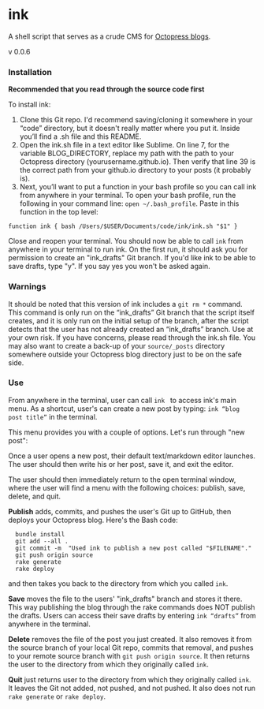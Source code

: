ink
========

A shell script that serves as a crude CMS for [Octopress blogs](http://octopress.org/). 

v 0.0.6


### Installation

**Recommended that you read through the source code first** 

To install ink: 

1. Clone this Git repo. I'd recommend saving/cloning it somewhere in your “code” directory, but it doesn't really matter where you put it. Inside you’ll find a .sh file and this README. 
2. Open the ink.sh file in a text editor like Sublime. On line 7, for the variable BLOG_DIRECTORY, replace my path with the path to your Octopress directory (yourusername.github.io). Then verify that line 39 is the correct path from your github.io directory to your posts (it probably is). 
3. Next, you’ll want to put a function in your bash profile so you can call ink from anywhere in your terminal. To open your bash profile, run the following in your command line: `open ~/.bash_profile`. Paste in this function in the top level:
```
function ink { bash /Users/$USER/Documents/code/ink/ink.sh "$1" }
```
Close and reopen your terminal. You should now be able to call `ink` from anywhere in your terminal to run ink. On the first run, it should ask you for permission to create an "ink_drafts" Git branch. If you'd like ink to be able to save drafts, type "y". If you say yes you won't be asked again. 

### Warnings

It should be noted that this version of ink includes a `git rm *` command. This command is only run on the “ink_drafts” Git branch that the script itself creates, and it is only run on the initial setup of the branch, after the script detects that the user has not already created an “ink_drafts” branch. Use at your own risk. If you have concerns, please read through the ink.sh file. You may also want to create a back-up of your `source/_posts` directory somewhere outside your Octopress blog directory just to be on the safe side. 

### Use

From anywhere in the terminal, user can call `ink ` to access ink's main menu. As a shortcut, user's can create a new post by typing: `ink “blog post title”` in the terminal.

This menu provides you with a couple of options. Let's run through "new post": 

Once a user opens a new post, their default text/markdown editor launches. The user should then write his or her post, save it, and exit the editor. 

The user should then immediately return to the open terminal window, where the user will find a menu with the following choices: publish, save, delete, and quit. 

**Publish** adds, commits, and pushes the user's Git up to GitHub, then deploys your Octopress blog. Here's the Bash code:

```shell
  bundle install
  git add --all .
  git commit -m  "Used ink to publish a new post called "$FILENAME"."  
  git push origin source
  rake generate
  rake deploy 
```
and then takes you back to the directory from which you called `ink`.

**Save** moves the file to the users' "ink_drafts" branch and stores it there. This way publishing the blog through the rake commands does NOT publish the drafts. Users can access their save drafts by entering `ink “drafts”` from anywhere in the terminal. 

**Delete** removes the file of the post you just created. It also removes it from the source branch of your local Git repo, commits that removal, and pushes to your remote source branch with `git push origin source`. It then returns the user to the directory from which they originally called `ink`.

**Quit** just returns user to the directory from which they originally called `ink`. It leaves the Git not added, not pushed, and not pushed. It also does not run `rake generate` or `rake deploy`.
